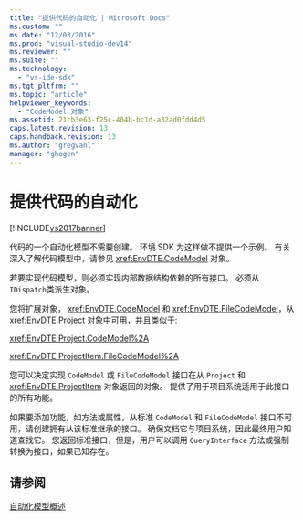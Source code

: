 ```yaml
---
title: "提供代码的自动化 | Microsoft Docs"
ms.custom: ""
ms.date: "12/03/2016"
ms.prod: "visual-studio-dev14"
ms.reviewer: ""
ms.suite: ""
ms.technology: 
  - "vs-ide-sdk"
ms.tgt_pltfrm: ""
ms.topic: "article"
helpviewer_keywords: 
  - "CodeModel 对象"
ms.assetid: 21cb3e63-f25c-404b-bc1d-a32ad0fdd4d5
caps.latest.revision: 13
caps.handback.revision: 13
ms.author: "gregvanl"
manager: "ghogen"
---
```

# 提供代码的自动化
[!INCLUDE[vs2017banner](../../code-quality/includes/vs2017banner.md)]

代码的一个自动化模型不需要创建。  环境 SDK 为这样做不提供一个示例。  有关深入了解代码模型中，请参见 <xref:EnvDTE.CodeModel> 对象。  
  
 若要实现代码模型，则必须实现内部数据结构依赖的所有接口。  必须从 `IDispatch`类派生对象。  
  
 您将扩展对象， <xref:EnvDTE.CodeModel> 和 <xref:EnvDTE.FileCodeModel>，从 <xref:EnvDTE.Project> 对象中可用，并且类似于:  
  
 <xref:EnvDTE.Project.CodeModel%2A>  
  
 <xref:EnvDTE.ProjectItem.FileCodeModel%2A>  
  
 您可以决定实现 `CodeModel` 或 `FileCodeModel` 接口在从 `Project` 和 <xref:EnvDTE.ProjectItem> 对象返回的对象。  提供了用于项目系统适用于此接口的所有功能。  
  
 如果要添加功能，如方法或属性，从标准 `CodeModel` 和 `FileCodeModel` 接口不可用，请创建拥有从该标准继承的接口。  确保文档它与项目系统，因此最终用户知道查找它。  您返回标准接口，但是，用户可以调用 `QueryInterface` 方法或强制转换为接口，如果已知存在。  
  
## 请参阅  
 [自动化模型概述](../../extensibility/internals/automation-model-overview.md)